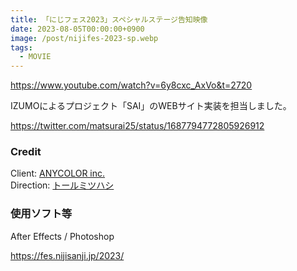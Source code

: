 ```yaml
---
title: 「にじフェス2023」スペシャルステージ告知映像
date: 2023-08-05T00:00:00+0900
image: /post/nijifes-2023-sp.webp
tags:
  - MOVIE
---
```


https://www.youtube.com/watch?v=6y8cxc_AxVo&t=2720

IZUMOによるプロジェクト「SAI」のWEBサイト実装を担当しました。

https://twitter.com/matsurai25/status/1687794772805926912

### Credit

Client: [ANYCOLOR inc.](https://www.anycolor.co.jp/)  
Direction: [トールミツハシ](https://twitter.com/tohru_m)

### 使用ソフト等

After Effects / Photoshop

https://fes.nijisanji.jp/2023/
